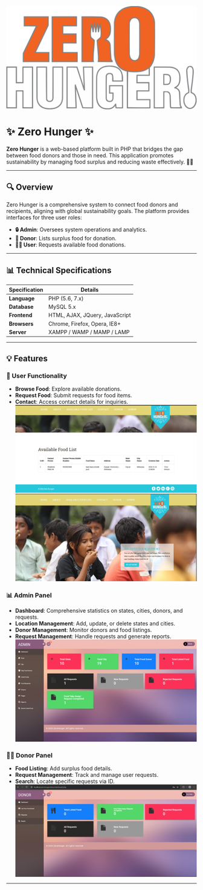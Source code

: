 ![Zero Hunger Logo](SS/logo.svg)

# ✨ Zero Hunger ✨

**Zero Hunger** is a web-based platform built in PHP that bridges the gap between food donors and those in need. This application promotes sustainability by managing food surplus and reducing waste effectively. 🌱🍝

---

## 🔍 Overview

Zero Hunger is a comprehensive system to connect food donors and recipients, aligning with global sustainability goals. The platform provides interfaces for three user roles:

- **🔒 Admin**: Oversees system operations and analytics.  
- **🍵 Donor**: Lists surplus food for donation.  
- **🙋‍♂️ User**: Requests available food donations.

---

## 📊 Technical Specifications

| Specification       | Details                                |  
|---------------------|----------------------------------------|  
| **Language**        | PHP (5.6, 7.x)                        |  
| **Database**        | MySQL 5.x                             |  
| **Frontend**        | HTML, AJAX, JQuery, JavaScript         |  
| **Browsers**        | Chrome, Firefox, Opera, IE8+          |  
| **Server**          | XAMPP / WAMP / MAMP / LAMP            |  

---

## 💡 Features

### 🍲 User Functionality
- **Browse Food**: Explore available donations.  
- **Request Food**: Submit requests for food items.  
- **Contact**: Access contact details for inquiries.    
![Food Listings](SS/user_food_listings.png)  
![Home Page](SS/home_page.png)

### 📊 Admin Panel
- **Dashboard**: Comprehensive statistics on states, cities, donors, and requests.  
- **Location Management**: Add, update, or delete states and cities.  
- **Donor Management**: Monitor donors and food listings.  
- **Request Management**: Handle requests and generate reports.  
![Admin Dashboard](SS/admin_dashboard.png)

### 🧑‍🌾 Donor Panel
- **Food Listing**: Add surplus food details.  
- **Request Management**: Track and manage user requests.  
- **Search**: Locate specific requests via ID.  
![Donor Dashboard](SS/donor_dashboard.png)

---
